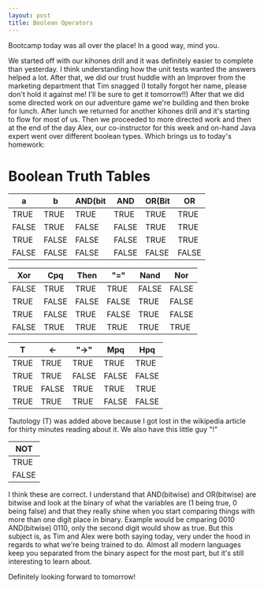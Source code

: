 ```yaml
---
layout: post
title: Boolean Operators
--- 
```


Bootcamp today was all over the place! In a good way, mind you. 

We started off with our kihones drill and it was definitely easier to complete than yesterday. I think understanding how the unit tests wanted the answers helped a lot. After that, we did our trust huddle with an Improver from the marketing department that Tim snagged (I totally forgot her name, please don't hold it against me! I'll be sure to get it tomorrow!!) After that we did some directed work on our adventure game we're building and then broke for lunch. After lunch we returned for another kihones drill and it's starting to flow for most of us. Then we proceeded to more directed work and then at the end of the day Alex, our co-instructor for this week and on-hand Java expert went over different boolean types. Which brings us to today's homework: 

# Boolean Truth Tables 

| a     | b     |AND(bit|  AND  | OR(Bit| OR    |
|-------|-------|-------|-------|-------|-------|
| TRUE  | TRUE  | TRUE  | TRUE  | TRUE  | TRUE  |
| FALSE | TRUE  | FALSE | FALSE | TRUE  | TRUE  |
| TRUE  | FALSE | FALSE | FALSE | TRUE  | TRUE  |
| FALSE | FALSE | FALSE | FALSE | FALSE | FALSE |  

| Xor   | Cpq   | Then  | "="   | Nand  | Nor   |
|-------|-------|-------|-------|-------|-------|
| FALSE | TRUE  | TRUE  | TRUE  | FALSE | FALSE |
| TRUE  | FALSE | FALSE | FALSE | TRUE  | FALSE |
| TRUE  | FALSE | TRUE  | FALSE | TRUE  | FALSE |
| FALSE | TRUE  | TRUE  | TRUE  | TRUE  | TRUE  |

| T    | <-    | "->"  | Mpq   | Hpq   |
|------|-------|-------|-------|-------|
| TRUE | TRUE  | TRUE  | TRUE  | TRUE  |
| TRUE | TRUE  | FALSE | FALSE | FALSE |
| TRUE | FALSE | TRUE  | TRUE  | TRUE  |
| TRUE | TRUE  | TRUE  | FALSE | FALSE |

Tautology (T) was added above because I got lost in the wikipedia article for thirty minutes reading about it. We also have this little guy "!"


|      NOT      |
|---------------|
| TRUE  | FALSE |
| FALSE | TRUE  | 



I think these are correct. I understand that AND(bitwise) and OR(bitwise) are bitwise and look at the binary of what the variables are (1 being true, 0 being false) and that they really shine when you start comparing things with more than one digit place in binary. Example would be cmparing 0010 AND(bitwise) 0110, only the second digit would show as true. But this subject is, as Tim and Alex were both saying today, very under the hood in regards to what we're being trained to do. Almost all modern languages keep you separated from the binary aspect for the most part, but it's still interesting to learn about. 

Definitely looking forward to tomorrow!
